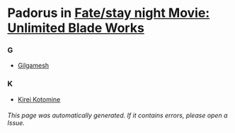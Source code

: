 # Padorus in [Fate/stay night Movie: Unlimited Blade Works](https://myanimelist.net/anime/6922/Fate_stay_night_Movie__Unlimited_Blade_Works)

### G
* [Gilgamesh](https://github.com/shadow578/Project-Padoru/blob/master/table-of-contents/characters/Gilgamesh.md)

### K
* [Kirei Kotomine](https://github.com/shadow578/Project-Padoru/blob/master/table-of-contents/characters/KireiKotomine.md)

###### This page was automatically generated. If it contains errors, please open a Issue.
